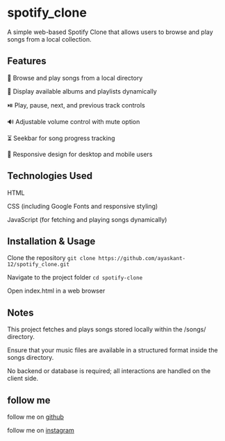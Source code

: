 # spotify_clone
A simple web-based Spotify Clone that allows users to browse and play songs from a local collection.

## Features

🎵 Browse and play songs from a local directory

📂 Display available albums and playlists dynamically

⏯️ Play, pause, next, and previous track controls

🔊 Adjustable volume control with mute option

⏳ Seekbar for song progress tracking

📱 Responsive design for desktop and mobile users

## Technologies Used

HTML

CSS (including Google Fonts and responsive styling)

JavaScript (for fetching and playing songs dynamically)

## Installation & Usage
Clone the repository
```git clone https://github.com/ayaskant-12/spotify_clone.git```

Navigate to the project folder
```cd spotify-clone```

Open index.html in a web browser

## Notes

This project fetches and plays songs stored locally within the /songs/ directory.

Ensure that your music files are available in a structured format inside the songs directory.

No backend or database is required; all interactions are handled on the client side.

## follow me

follow me on [github](https://github.com/ayaskant-12)

follow me on [instagram](https://www.instagram.com/ayaskant_dash_03/)
